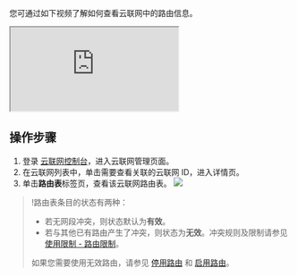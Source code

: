 您可通过如下视频了解如何查看云联网中的路由信息。
<div class="doc-video-mod"><iframe src="https://cloud.tencent.com/edu/learning/quick-play/2685-52053?source=gw.doc.media&withPoster=1&notip=1"></iframe></div>

## 操作步骤
1. 登录 [云联网控制台](https://console.cloud.tencent.com/vpc/ccn)，进入云联网管理页面。
2. 在云联网列表中，单击需要查看关联的云联网 ID，进入详情页。
3. 单击**路由表**标签页，查看该云联网路由表。 
 ![](https://main.qcloudimg.com/raw/28de222ab4ea99776f57390b84a28cca.png)
>!路由表条目的状态有两种：
>- 若无网段冲突，则状态默认为**有效**。
>- 若与其他已有路由产生了冲突，则状态为**无效**。冲突规则及限制请参见 [使用限制 - 路由限制](https://cloud.tencent.com/document/product/877/18679#.E8.B7.AF.E7.94.B1.E9.99.90.E5.88.B6 )。
>
>如果您需要使用无效路由，请参见 [停用路由](https://cloud.tencent.com/document/product/877/18746) 和 [启用路由](https://cloud.tencent.com/document/product/877/18750)。
